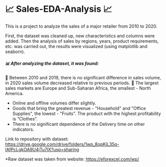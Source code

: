 # :chart_with_upwards_trend: Sales-EDA-Analysis :chart_with_upwards_trend:

This is a project to analyze the sales of a major retailer from 2010 to 2020.

First, the dataset was cleaned up, new characteristics and columns were added. Then the analysis of sales by regions, years, product requirements, etc. was carried out, the results were visualized (using matplotlib and seaborn).

##### :bar_chart: After analyzing the dataset, it was found:
  :pushpin: Between 2010 and 2019, there is no significant difference in sales volume, in 2020 sales volume decreased relative to previous periods.
  :pushpin: The largest sales markets are Europe and Sub-Saharan Africa, the smallest - North America.
 - Online and offline volumes differ slightly.
 - Goods that bring the greatest revenue - "Household" and "Office Supplies", the lowest - "Fruits". The product with the highest profitability is “Clothes”.
 - There is no significant dependence of the Delivery time on other indicators.


Link to repository with dataset:
https://drive.google.com/drive/folders/1wp_8opKjL35q-lAfPcLgkOA9U4jTu7lX?usp=sharing

*Raw dataset was taken from website:
https://eforexcel.com/wp/



